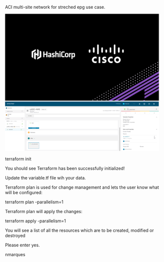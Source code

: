 ACI multi-site network for streched epg use case.

![image](tf.png)
![image](aci-aws.png)

terraform init

You should see Terraform has been successfully initialized!

Update the variable.tf file wih your data.

Terraform plan is used for change management and lets the user know what will be configured:

terraform plan -parallelism=1

Terraform plan will apply the changes:

terraform apply -parallelism=1

You will see a list of all the resources which are to be created, modified or destroyed

Please enter yes.

nmarques

